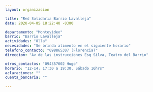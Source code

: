 ```yaml
---
layout: organizacion

title: "Red Solidaria Barrio Lavalleja"
date: 2020-04-05 18:22:40 -0300

departamento: "Montevideo"
barrio: "Barrio Lavalleja"
actividades: "Olla"
necesidades: "Se brinda alimento en el siguiente horario"
telefono_contacto: "098865307 (Florencia)"
direccion: "Av de las instrucciones Esq Silva, Teatro del Barrio"

otros_contactos: "094357002 Hugo"
horario: "12-14; 17:30 a 19:30, Sábado 16hrs"
aclaraciones: ""
cuenta_bancaria: ""

---
```


